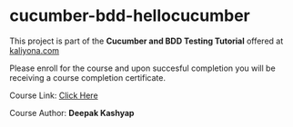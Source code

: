 # cucumber-bdd-hellocucumber

This project is part of the **Cucumber and BDD Testing Tutorial** offered at [kaliyona.com](https://www.kaliyona.com)

Please enroll for the course and upon succesful completion you will be receiving a course completion certificate.

Course Link: [Click Here](https://kaliyona.com/courses/cucumber-bdd-testing/)

Course Author: **Deepak Kashyap**

